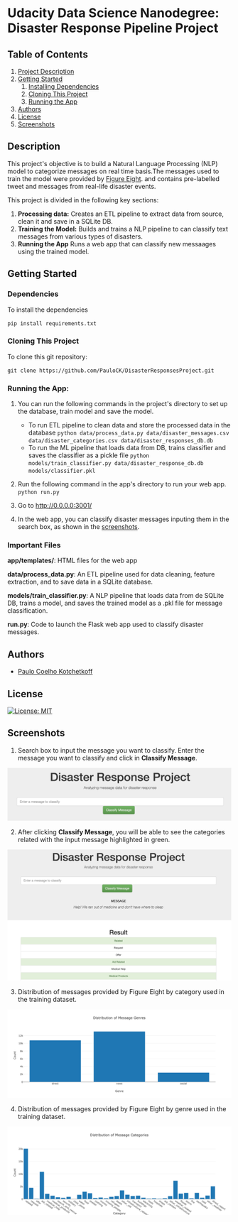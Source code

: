 #  Udacity Data Science Nanodegree: Disaster Response Pipeline Project

## Table of Contents
1. [Project Description](#description)
2. [Getting Started](#getting_started)
	1. [Installing Dependencies](#dependencies)
	2. [Cloning This Project](#cloning)
	3. [Running the App](#running_app)
3. [Authors](#authors)
4. [License](#license)
5. [Screenshots](#screenshots)

<a name="descripton"></a>
## Description

This project's objective is to build a Natural Language Processing (NLP) model to categorize messages on real time basis.The messages used to train the model were provided by [Figure Eight](https://appen.com). and contains pre-labelled tweet and messages from real-life disaster events.

This project is divided in the following key sections:

1. **Processing data:** Creates an ETL pipeline to extract data from source, clean it and save in a SQLite DB.
2. **Training the Model:** Builds and trains a NLP pipeline to can classify text messages from various types of disasters.
3. **Running the App** Runs a web app that can classify new messaages using the trained model.

<a name="getting_started"></a>
## Getting Started

<a name="dependencies"></a>
### Dependencies
To install the dependencies
```
pip install requirements.txt
```

<a name="cloning"></a>
### Cloning This Project
To clone this git repository:
```
git clone https://github.com/PauloCK/DisasterResponsesProject.git
```
<a name="running_app"></a>
### Running the App:
1. You can run the following commands in the project's directory to set up the database, train model and save the model.

    - To run ETL pipeline to clean data and store the processed data in the database
        `python data/process_data.py data/disaster_messages.csv data/disaster_categories.csv data/disaster_responses_db.db`
    - To run the ML pipeline that loads data from DB, trains classifier and saves the classifier as a pickle file
        `python models/train_classifier.py data/disaster_response_db.db models/classifier.pkl`

2. Run the following command in the app's directory to run your web app.
    `python run.py`

3. Go to http://0.0.0.0:3001/

4. In the web app, you can classify disaster messages inputing them in the search box, as shown in the [screenshots](#screenshots).

<a name="importantfiles"></a>
### Important Files

**app/templates/**: HTML files for the web app

**data/process_data.py**: An ETL pipeline used for data cleaning, feature extraction, and to save data in a SQLite database.

**models/train_classifier.py**: A NLP pipeline that loads data from de SQLite DB, trains a model, and saves the trained model as a .pkl file for message classification.

**run.py**: Code to launch the Flask web app used to classify disaster messages.

<a name="authors"></a>
## Authors

* [Paulo Coelho Kotchetkoff](https://github.com/PauloCK)

<a name="license"></a>
## License
[![License: MIT](https://img.shields.io/badge/License-MIT-yellow.svg)](https://opensource.org/licenses/MIT)

<a name="screenshots"></a>
## Screenshots

<a name="classifying_messages"></a>
1. Search box to input the message you want to classify. Enter the message you want to classify and click in **Classify Message**.

![Sample Input](readme_images/search_box.png)

2. After clicking **Classify Message**, you will be able to see the categories related with the input message highlighted in green.

![Process Data](readme_images/classified_message.png)

3. Distribution of messages provided by Figure Eight by category used in the training dataset.

![Sample Output](readme_images/distribution_message_categories.png)

4. Distribution of messages provided by Figure Eight by genre used in the training dataset.

![Main Page](readme_images/distribution_message_genres.png)